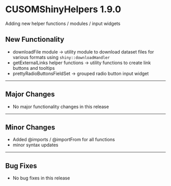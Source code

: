 # CUSOMShinyHelpers 1.9.0
Adding new helper functions / modules / input widgets

## New Functionality 
- downloadFile module -> utility module to download dataset files for various formats using `shiny::downloadHandler`
- getExternalLinks helper functions -> utility functions to create link buttons and tooltips 
- prettyRadioButtonsFieldSet -> grouped radio button input widget 

***
## Major Changes 
- No major functionality changes in this release

***
## Minor Changes
- Added @imports / @importFrom for all functions
- minor syntax updates

***
## Bug Fixes 
- No bug fixes in this release
